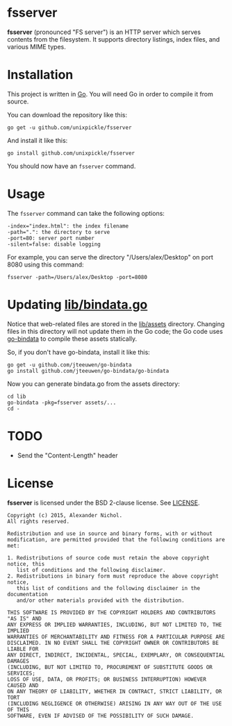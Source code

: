 # fsserver

**fsserver** (pronounced "FS server") is an HTTP server which serves contents from the filesystem. It supports directory listings, index files, and various MIME types.

# Installation

This project is written in [Go](https://golang.org/doc/install). You will need Go in order to compile it from source.

You can download the repository like this:

    go get -u github.com/unixpickle/fsserver

And install it like this:

    go install github.com/unixpickle/fsserver

You should now have an `fsserver` command.

# Usage

The `fsserver` command can take the following options:

    -index="index.html": the index filename
    -path=".": the directory to serve
    -port=80: server port number
    -silent=false: disable logging

For example, you can serve the directory "/Users/alex/Desktop" on port 8080 using this command:

    fsserver -path=/Users/alex/Desktop -port=8080

# Updating [lib/bindata.go](lib/bindata.go)

Notice that web-related files are stored in the [lib/assets](lib/assets) directory. Changing files in this directory will not update them in the Go code; the Go code uses [go-bindata](https://github.com/jteeuwen/go-bindata) to compile these assets statically.

So, if you don't have go-bindata, install it like this:

    go get -u github.com/jteeuwen/go-bindata
    go install github.com/jteeuwen/go-bindata/go-bindata

Now you can generate bindata.go from the assets directory:

    cd lib
    go-bindata -pkg=fsserver assets/...
    cd -

# TODO

 * Send the "Content-Length" header

# License

**fsserver** is licensed under the BSD 2-clause license. See [LICENSE](LICENSE).

```
Copyright (c) 2015, Alexander Nichol.
All rights reserved.

Redistribution and use in source and binary forms, with or without
modification, are permitted provided that the following conditions are met:

1. Redistributions of source code must retain the above copyright notice, this
   list of conditions and the following disclaimer. 
2. Redistributions in binary form must reproduce the above copyright notice,
   this list of conditions and the following disclaimer in the documentation
   and/or other materials provided with the distribution.

THIS SOFTWARE IS PROVIDED BY THE COPYRIGHT HOLDERS AND CONTRIBUTORS "AS IS" AND
ANY EXPRESS OR IMPLIED WARRANTIES, INCLUDING, BUT NOT LIMITED TO, THE IMPLIED
WARRANTIES OF MERCHANTABILITY AND FITNESS FOR A PARTICULAR PURPOSE ARE
DISCLAIMED. IN NO EVENT SHALL THE COPYRIGHT OWNER OR CONTRIBUTORS BE LIABLE FOR
ANY DIRECT, INDIRECT, INCIDENTAL, SPECIAL, EXEMPLARY, OR CONSEQUENTIAL DAMAGES
(INCLUDING, BUT NOT LIMITED TO, PROCUREMENT OF SUBSTITUTE GOODS OR SERVICES;
LOSS OF USE, DATA, OR PROFITS; OR BUSINESS INTERRUPTION) HOWEVER CAUSED AND
ON ANY THEORY OF LIABILITY, WHETHER IN CONTRACT, STRICT LIABILITY, OR TORT
(INCLUDING NEGLIGENCE OR OTHERWISE) ARISING IN ANY WAY OUT OF THE USE OF THIS
SOFTWARE, EVEN IF ADVISED OF THE POSSIBILITY OF SUCH DAMAGE.
```